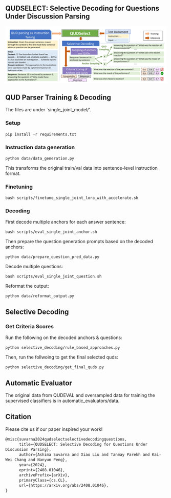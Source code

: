 ## QUDSELECT: Selective Decoding for Questions Under Discussion Parsing
![Workflow of QUDSELECT](https://github.com/asuvarna31/qudselect/blob/main/workflow.jpg)
## QUD Parser Training & Decoding
The files are under `single_joint_model/'.
### Setup
```
pip install -r requirements.txt
```
### Instruction data generation
```
python data/data_generation.py
```
This transforms the original train/val data into sentence-level instruction format.
### Finetuning
```
bash scripts/finetune_single_joint_lora_with_accelerate.sh
```
### Decoding
First decode multiple anchors for each answer sentence:
```
bash scripts/eval_single_joint_anchor.sh
```
Then prepare the question generation prompts based on the decoded anchors:
```
python data/prepare_question_pred_data.py
```
Decode multiple questions:
```
bash scripts/eval_single_joint_question.sh
```
Reformat the output:
```
python data/reformat_output.py
```
## Selective Decoding 
### Get Criteria Scores 
Run the following on the decoded anchors & questions:
```
python selective_decoding/rule_based_approaches.py
```
Then, run the follwoing to get the final selected quds:
```
python selective_decoding/get_final_quds.py
```

## Automatic Evaluator
The original data from QUDEVAL and oversampled data for training the supervised classifiers is in automatic_evaluators/data.

## Citation 
Please cite us if our paper inspired your work!

```bibtext
@misc{suvarna2024qudselectselectivedecodingquestions,
      title={QUDSELECT: Selective Decoding for Questions Under Discussion Parsing}, 
      author={Ashima Suvarna and Xiao Liu and Tanmay Parekh and Kai-Wei Chang and Nanyun Peng},
      year={2024},
      eprint={2408.01046},
      archivePrefix={arXiv},
      primaryClass={cs.CL},
      url={https://arxiv.org/abs/2408.01046}, 
}
```
